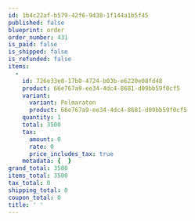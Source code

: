 ```yaml
---
id: 1b4c22af-b579-42f6-9438-1f144a1b5f45
published: false
blueprint: order
order_number: 431
is_paid: false
is_shipped: false
is_refunded: false
items:
  -
    id: 726e33e0-17b0-4724-b03b-e6220e08fd48
    product: 66e767a9-ee34-4dc4-8681-d09bb59f0cf5
    variant:
      variant: Polmaraton
      product: 66e767a9-ee34-4dc4-8681-d09bb59f0cf5
    quantity: 1
    total: 3500
    tax:
      amount: 0
      rate: 0
      price_includes_tax: true
    metadata: {  }
grand_total: 3500
items_total: 3500
tax_total: 0
shipping_total: 0
coupon_total: 0
title: ' '
---
```

